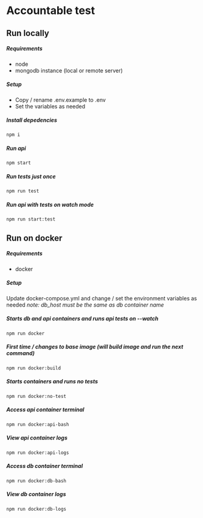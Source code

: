 # Accountable test

## Run locally

##### Requirements
- node
- mongodb instance (local or remote server)

##### Setup 
- Copy / rename .env.example to .env
- Set the variables as needed

##### Install depedencies 
``npm i``

##### Run api
``npm start``

##### Run tests just once 
``npm run test``

##### Run api with tests on watch mode 
``npm run start:test``


## Run on docker

##### Requirements
- docker

##### Setup 
Update docker-compose.yml and change / set the environment variables as needed 
*note: db_host must be the same as db container name*

##### Starts db and api containers and runs api tests on --watch
``npm run docker``

##### First time / changes to base image (will build image and run the next command)
``npm run docker:build``

##### Starts containers and runs no tests
``npm run docker:no-test``

##### Access api container terminal 
``npm run docker:api-bash``

##### View api container logs
``npm run docker:api-logs``

##### Access db container terminal 
``npm run docker:db-bash``

##### View db container logs
``npm run docker:db-logs``